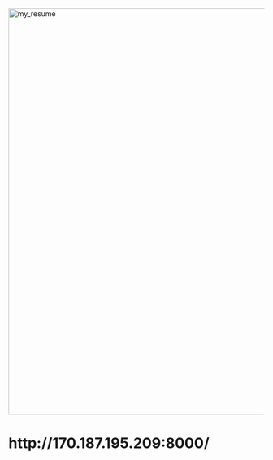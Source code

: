 <img src="https://raw.githubusercontent.com/s33ding/myCertificates/main/QR_Code.png" alt="my_resume" style="height: 800px; width:800px;"/>

<h1>http://170.187.195.209:8000/</h1>
